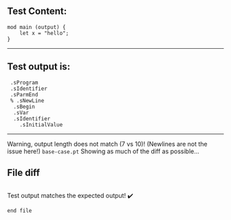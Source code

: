 
Test Content: 
-------------------------
```
mod main (output) {
    let x = "hello";
}
```
------------------------
Test output is: 
-------------------------
```
 .sProgram
 .sIdentifier
 .sParmEnd
 % .sNewLine
  .sBegin
  .sVar
  .sIdentifier
    .sInitialValue

```
------------------------
Warning, output length does not match (7 vs 10)!  (Newlines are not the issue here!) `base-case.pt`
Showing as much of the diff as possible...

File diff
-------------------------
```diff

```
Test output matches the expected output! :heavy_check_mark:

```
end file
